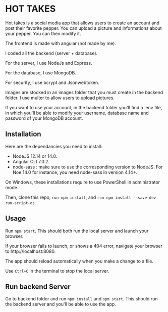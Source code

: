 # HOT TAKES #

Hot takes is a social media app that allows users to create an account and post their favorite pepper. You can upload a picture and informations about your pepper. You can then modify it.

The frontend is made with angular (not made by me).

I coded all the backend (server + database).

For the server, I use NodeJs and Express.

For the database, I use MongoDB.

For security, I use bcrypt and Jsonwebtoken.

Images are stocked in an images folder that you must create in the backend folder. I use multer to allow users to upload pictures.

If you want to use your account, in the backend folder you'll find a .env file, in which you'll be able to modify your username, database name and password of your MongoDB account.

## Installation ##

Here are the dependancies you need to install:
- NodeJS 12.14 or 14.0.
- Angular CLI 7.0.2.
- node-sass : make sure to use the corresponding version to NodeJS. For Noe 14.0 for instance, you need node-sass in version 4.14+.

On Windows, these installations require to use PowerShell in administrator mode.

Then, clone this repo, `run npm install`, and `run npm install --save-dev run-script-os`.


## Usage ##

Run `npm start`. This should both run the local server and launch your browser.

If your browser fails to launch, or shows a 404 error, navigate your browser to http://localhost:8080.

The app should reload automatically when you make a change to a file.

Use `Ctrl+C` in the terminal to stop the local server.


## Run backend Server 

Go to backend folder and run `npm install` and `npm start`. This should run the backend server and you'll be able to use the app.
